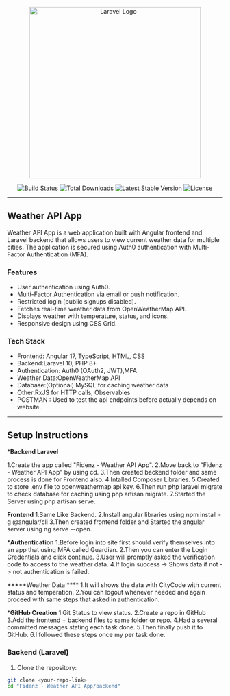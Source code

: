 <p align="center">
  <a href="https://laravel.com" target="_blank">
    <img src="https://raw.githubusercontent.com/laravel/art/master/logo-lockup/5%20SVG/2%20CMYK/1%20Full%20Color/laravel-logolockup-cmyk-red.svg" width="400" alt="Laravel Logo">
  </a>
</p>

<p align="center">
  <a href="https://github.com/laravel/framework/actions"><img src="https://github.com/laravel/framework/workflows/tests/badge.svg" alt="Build Status"></a>
  <a href="https://packagist.org/packages/laravel/framework"><img src="https://img.shields.io/packagist/dt/laravel/framework" alt="Total Downloads"></a>
  <a href="https://packagist.org/packages/laravel/framework"><img src="https://img.shields.io/packagist/v/laravel/framework" alt="Latest Stable Version"></a>
  <a href="https://packagist.org/packages/laravel/framework"><img src="https://img.shields.io/packagist/l/laravel/framework" alt="License"></a>
</p>

---
## Weather API App

Weather API App is a web application built with Angular frontend and Laravel backend that allows users to view current weather data for multiple cities. The application is secured using Auth0 authentication with Multi-Factor Authentication (MFA).

### Features

- User authentication using Auth0.
- Multi-Factor Authentication via email or push notification.
- Restricted login (public signups disabled).
- Fetches real-time weather data from OpenWeatherMap API.
- Displays weather with temperature, status, and icons.
- Responsive design using CSS Grid.

### Tech Stack

- Frontend: Angular 17, TypeScript, HTML, CSS
- Backend:Laravel 10, PHP 8+
- Authentication: Auth0 (OAuth2, JWT),MFA
- Weather Data:OpenWeatherMap API
- Database:(Optional) MySQL for caching weather data
- Other:RxJS for HTTP calls, Observables
- POSTMAN : Used to test the api endpoints before actually depends on website.

---
## Setup Instructions

 *****Backend Laravel****

1.Create the app called  "Fidenz - Weather API App".
2.Move back to "Fidenz - Weather API App" by using cd.
3.Then created backend folder and same process is done for Frontend also.
4.Intalled Composer Libraries.
5.Created to store .env file to openweathermap api key.
6.Then run php laravel migrate to check database for caching using php artisan migrate.
7.Started the Server using php artisan serve.

****Frontend****
1.Same Like Backend.
2.Install angular libraries using  npm install -g @angular/cli
3.Then created frontend folder and Started the angular server using ng serve --open.

*****Authentication****
1.Before login into site first should verify themselves into an app that using MFA called Guardian.
2.Then you can enter the Login Credentials and click continue.
3.User will promptly asked the verification code to access to the weather data.
4.If login success -> Shows data if not -> not authentication is failed.

*****Weather Data ****
1.It will shows the data with CityCode with current status and temperation.
2.You can logout whenever needed and again proceed with same steps that asked in authentication.

*****GitHub Creation****
1.Git Status to view status.
2.Create a repo in GitHub
3.Add the frontend + backend files to same folder or repo.
4.Had a several committed messages stating each task done.
5.Then finally push it to GitHub.
6.I followed these steps once my per task done.


### Backend (Laravel)

1. Clone the repository:
```bash
git clone <your-repo-link>
cd "Fidenz - Weather API App/backend"
